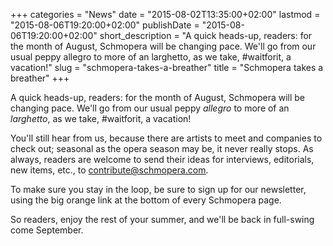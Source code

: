 +++
categories = "News"
date = "2015-08-02T13:35:00+02:00"
lastmod = "2015-08-06T19:20:00+02:00"
publishDate = "2015-08-06T19:20:00+02:00"
short_description = "A quick heads-up, readers: for the month of August, Schmopera will be changing pace. We'll go from our usual peppy allegro to more of an larghetto, as we take, #waitforit, a vacation!"
slug = "schmopera-takes-a-breather"
title = "Schmopera takes a breather"
+++

A quick heads-up, readers: for the month of August, Schmopera will be changing pace. We'll go from our usual peppy *allegro* to more of an *larghetto*, as we take, #waitforit, a vacation!

You'll still hear from us, because there are artists to meet and companies to check out; seasonal as the opera season may be, it never really stops. As always, readers are welcome to send their ideas for interviews, editorials, new items, etc., to [contribute@schmopera.com](mailto:contribute@schmopera/com).

To make sure you stay in the loop, be sure to sign up for our newsletter, using the big orange link at the bottom of every Schmopera page.

So readers, enjoy the rest of your summer, and we'll be back in full-swing come September.
